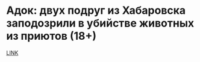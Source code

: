 # Адок: двух подруг из Хабаровска заподозрили в убийстве животных из приютов (18+)



[LINK](https://varlamov.ru/2023173.html)